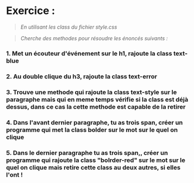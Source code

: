 # Exercice :
>*En utilisant les class du fichier style.css*

>*Cherche des methodes pour résoudre les énoncés suivants :*

### 1. Met un écouteur d'événement sur le h1, rajoute la class text-blue
### 2. Au double clique du h3, rajoute la class text-error
### 3. Trouve une methode qui rajoute la class text-style sur le paragraphe mais qui en meme temps vérifie si la class est déjà dessus, dans ce cas la cette methode est capable de la retirer 
### 4. Dans l'avant dernier paragraphe, tu as trois span, créer un programme qui met la class bolder sur le mot sur le quel on clique 
### 5. Dans le dernier paragraphe tu as trois span,, créer un programme qui rajoute la class "bolrder-red" sur le mot sur le quel on clique mais retire cette class au deux autres, si elles l'ont !